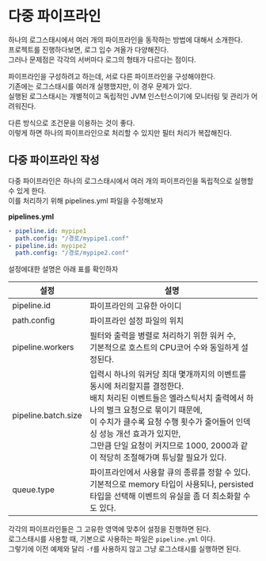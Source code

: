 # 다중 파이프라인

하나의 로그스태시에서 여러 개의 파이프라인을 동작하는 방법에 대해서 소개한다.      
프로젝트를 진행하다보면, 로그 입수 겨올가 다양해진다.     
그러나 문제점은 각각의 서버마다 로그의 형태가 다르다는 점이다.  

파이프라인을 구성하려고 하는데, 서로 다른 파이프라인을 구성해야한다.     
기존에는 로그스태시를 여러개 실행했지만, 이 경우 문제가 있다.       
실행된 로그스태시는 개별적이고 독립적인 JVM 인스턴스이기에 모니터링 및 관리가 어려워진다.   
  
다른 방식으로 조건문을 이용하는 것이 좋다.     
이렇게 하면 하나의 파이프라인으로 처리할 수 있지만 필터 처리가 복잡해진다.  

## 다중 파이프라인 작성 

다중 파이프라인은 하나의 로그스태시에서 여러 개의 파이프라인을 독립적으로 실행할 수 있게 한다.     
이를 처리하기 위해 pipelines.yml 파일을 수정해보자 
  
**pipelines.yml**   
```yml
- pipeline.id: mypipe1
  path.config: "/경로/mypipe1.conf"
- pipeline.id: mypipe2
  path.config: "/경로/mypipe2.conf"  
```

설정에대한 설명은 아래 표를 확인하자

|설정|설명|
|----|---|
|pipeline.id|파이프라인의 고유한 아이디|
|path.config|파이프라인 설정 파일의 위치|
|pipeline.workers|필터와 출력을 병렬로 처리하기 위한 워커 수,<br>기본적으로 호스트의 CPU코어 수와 동일하게 설정된다.|
|pipeline.batch.size|입력시 하나의 워커당 최대 몇개까지의 이벤트를 동시에 처리할지를 결정한다.<br>배치 처리된 이벤트들은 엘라스틱서치 출력에서 하나의 벌크 요청으로 묶이기 때문에,<br>이 수치가 클수록 요청 수행 횟수가 줄어들어 인덱싱 성능 개선 효과가 있지만,<br>그만큼 단일 요청이 커지므로 1000, 2000과 같이 적당히 조절해가며 튜닝할 필요가 있다.|
|queue.type|파이프라인에서 사용할 큐의 종류를 정할 수 있다.<br>기본적으로 memory 타입이 사용되나, persisted 타입을 선택해 이벤트의 유실을 좀 더 최소화할 수도 있다.|   
  
각각의 파이프라인들은 그 고유한 영역에 맞추어 설정을 진행하면 된다.      
로그스태시를 사용할 때, 기본으로 사용하는 파일은 `pipeline.yml` 이다.     
그렇기에 이전 예제와 달리 `-f`를 사용하지 않고 그냥 로그스태시를 실행하면 된다.  

